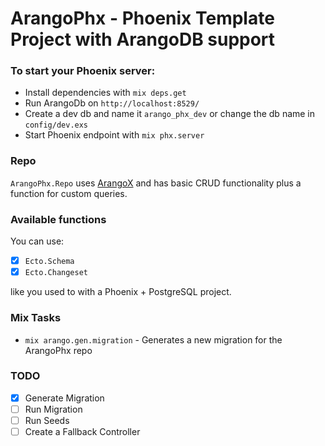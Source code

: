 # ArangoPhx - Phoenix Template Project with ArangoDB support

### To start your Phoenix server:

- Install dependencies with `mix deps.get`
- Run ArangoDb on `http://localhost:8529/`
- Create a dev db and name it `arango_phx_dev` or change the db name in `config/dev.exs`
- Start Phoenix endpoint with `mix phx.server`

### Repo

`ArangoPhx.Repo` uses [ArangoX](https://github.com/ArangoDB-Community/arangox) and has basic CRUD functionality plus a function for custom queries.

### Available functions

You can use:

- [x] `Ecto.Schema`
- [x] `Ecto.Changeset`

like you used to with a Phoenix + PostgreSQL project.

### Mix Tasks

- `mix arango.gen.migration` - Generates a new migration for the ArangoPhx repo

### TODO

- [x] Generate Migration
- [ ] Run Migration
- [ ] Run Seeds
- [ ] Create a Fallback Controller
